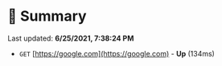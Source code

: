 # 📖 Summary
Last updated: **6/25/2021, 7:38:24 PM**

- `GET` [https://google.com](https://google.com) - **Up** (134ms)
